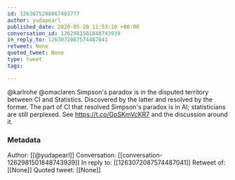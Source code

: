 ```yaml
---
id: 1263075288067403777
author: yudapearl
published_date: 2020-05-20 11:53:10 +00:00
conversation_id: 1262981501848743939
in_reply_to: 1263072087574487041
retweet: None
quoted_tweet: None
type: tweet
tags:

---
```


@karlrohe @omaclaren Simpson's paradox is in the disputed territory between CI and Statistics. Discovered by the latter and resolved by the former.  The part of CI that resolved Simpson's paradox is in AI; statisticians are still perplexed. See  https://t.co/GpSKmVcKR7 and the discussion around it.

### Metadata

Author: [[@yudapearl]]
Conversation: [[conversation-1262981501848743939]]
In reply to: [[1263072087574487041]]
Retweet of: [[None]]
Quoted tweet: [[None]]
